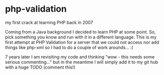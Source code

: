 php-validation
==============

my first crack at learning PHP back in 2007

Coming from a Java background I decided to learn PHP at some point. So, pick something you know and run with it in a different language. This is my first attempt at PHP Validation for a server that we could not access nor add things like php-xml so I had to do a couple of work arounds... :(

7 years later I am revisiting my code and thinking "wow - this needs some serious commenting..." but in the meantime I will simply add it to my git hub with a huge TODO (comment this!)
